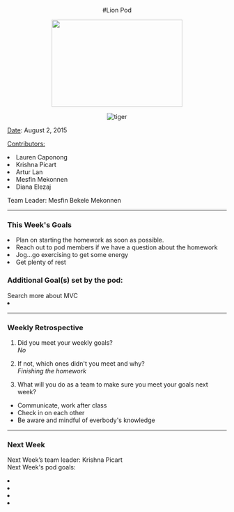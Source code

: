 <center>


#Lion Pod

<img src="http://images6.fanpop.com/image/photos/36100000/Lion-cubs-image-lion-cubs-36139556-2000-1333.jpg" width="300px" height="200px">

![tiger](http://media0.giphy.com/media/nnnFdDnnAJaM0/giphy.gif)
</center>

<u>Date</u>: August 2, 2015

<u>Contributors:</u>


<li>Lauren Caponong
<li>Krishna Picart
<li>Artur Lan
<li>Mesfin Mekonnen
<li>Diana Elezaj

Team Leader: Mesfin Bekele Mekonnen

<hr>

<h3>This Week's Goals</h3>

<li>Plan on starting the homework as soon as possible.
<li>Reach out to pod members if we have a question about the homework
<li>Jog...go exercising to get some energy
<li>Get plenty of rest



<h3>Additional Goal(s) set by the pod:</h3>
Search more about MVC
<li>

<hr>

<h3>Weekly Retrospective</h3>

1. Did you meet your weekly goals? <br>
<i>No</i>

2. If not, which ones didn't you meet and why? <br>
<i>Finishing the homework</i>


3. What will you do as a team to make sure you meet your goals next week? <br>
<ul>
<li>Communicate, work after class</li>
<li>Check in on each other</li>
<li>Be aware and mindful of everbody's knowledge</li>
</ul>
<hr>

<h3>Next Week</h3>

Next Week’s team leader: Krishna Picart <br>
Next Week's pod goals:
<li>
<li>
<li>
<li>
